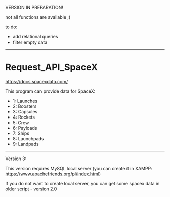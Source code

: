 VERSION IN PREPARATION!

not all functions are available ;)
  
  to do: 
  - add relational queries
  - filter empty data 
  
-----------------------------------------------------------------------------------------------------------

# Request_API_SpaceX
https://docs.spacexdata.com/

This program can provide data for SpaceX:
- 1: Launches  
- 2: Boosters  
- 3: Capsules 
- 4: Rockets  
- 5: Crew  
- 6: Payloads 
- 7: Ships 
- 8: Launchpads 
- 9: Landpads

-----------------------------------------------------------------------------------------------------------
Version 3:

This version requires MySQL local server (you can create it in XAMPP: https://www.apachefriends.org/pl/index.html)

If you do not want to create local server, you can get some spacex data in older script  - version 2.0
